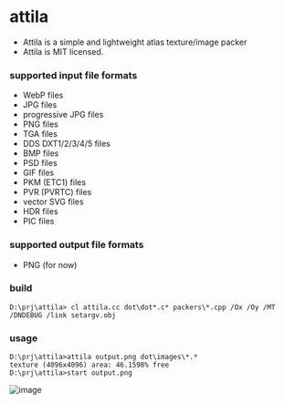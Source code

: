 attila
======

- Attila is a simple and lightweight atlas texture/image packer
- Attila is MIT licensed.

### supported input file formats
- WebP files
- JPG files
- progressive JPG files
- PNG files
- TGA files
- DDS DXT1/2/3/4/5 files
- BMP files
- PSD files
- GIF files
- PKM (ETC1) files
- PVR (PVRTC) files
- vector SVG files
- HDR files
- PIC files

### supported output file formats
- PNG (for now)

### build
```
D:\prj\attila> cl attila.cc dot\dot*.c* packers\*.cpp /Ox /Oy /MT /DNDEBUG /link setargv.obj
```

### usage
```
D:\prj\attila>attila output.png dot\images\*.*
texture (4096x4096) area: 46.1598% free
D:\prj\attila>start output.png
```

![image](https://raw.github.com/r-lyeh/depot/master/attila.jpg)
